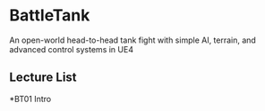# BattleTank
An open-world head-to-head tank fight with simple AI, terrain, and advanced control systems in UE4


## Lecture List
*BT01 Intro
